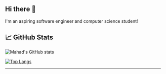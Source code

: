 ## Hi there 👋
I'm an aspiring software engineer and computer science student!

## 📈 GitHub Stats

![Mahad's GitHub stats](https://github-readme-stats.vercel.app/api?username=proobs&show_icons=true&theme=radical)

[![Top Langs](https://github-readme-stats.vercel.app/api/top-langs/?username=proobs&layout=compact&theme=radical)](https://github.com/proobs)

---
